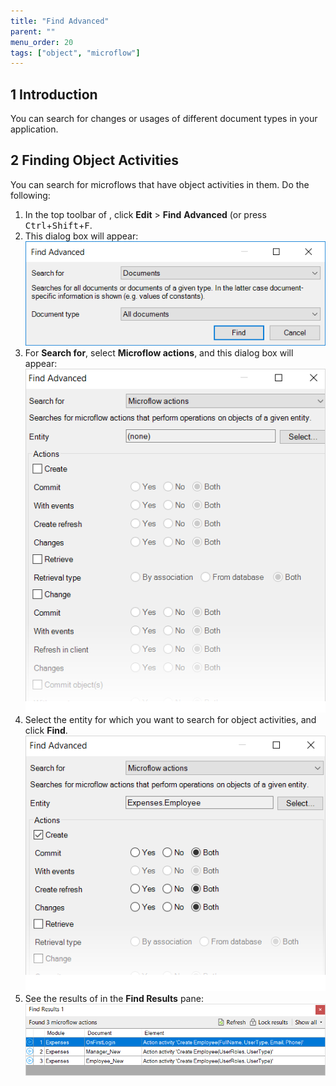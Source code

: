 ```yaml
---
title: "Find Advanced"
parent: ""
menu_order: 20
tags: ["object", "microflow"]
---
```


## 1 Introduction

You can search for changes or usages of different document types in your application. 

## 2 Finding Object Activities

You can search for microflows that have object activities in them. Do the following:

1.  In the top toolbar of , click **Edit** > **Find** **Advanced** (or press <kbd>Ctrl</kbd>+<kbd>Shift</kbd>+<kbd>F</kbd>.
2.  This dialog box will appear:
    ![](attachments/find-object-activities/18581632.png)
3.  For **Search for**, select **Microflow actions**, and this dialog box will appear:
    ![](attachments/find-object-activities/18581631.png)
4.  Select the entity for which you want to search for object activities, and click **Find**.
    ![](attachments/find-object-activities/18581630.png)
5.  See the results of in the **Find Results** pane:
    ![](attachments/find-object-activities/18581629.png)

